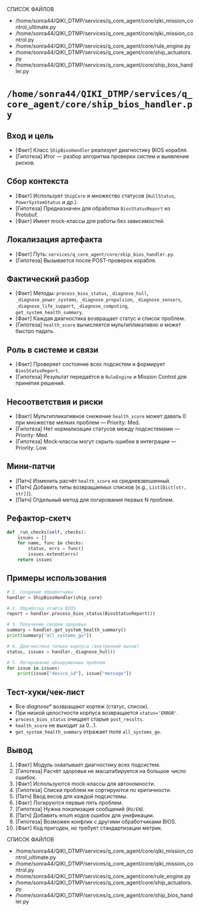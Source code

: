 СПИСОК ФАЙЛОВ
- /home/sonra44/QIKI_DTMP/services/q_core_agent/core/qiki_mission_control_ultimate.py
- /home/sonra44/QIKI_DTMP/services/q_core_agent/core/qiki_mission_control.py
- /home/sonra44/QIKI_DTMP/services/q_core_agent/core/rule_engine.py
- /home/sonra44/QIKI_DTMP/services/q_core_agent/core/ship_actuators.py
- /home/sonra44/QIKI_DTMP/services/q_core_agent/core/ship_bios_handler.py

# `/home/sonra44/QIKI_DTMP/services/q_core_agent/core/ship_bios_handler.py`

## Вход и цель
- [Факт] Класс `ShipBiosHandler` реализует диагностику BIOS корабля.
- [Гипотеза] Итог — разбор алгоритма проверки систем и выявление рисков.

## Сбор контекста
- [Факт] Использует `ShipCore` и множество статусов (`HullStatus`, `PowerSystemStatus` и др.).
- [Гипотеза] Предназначен для обработки `BiosStatusReport` из Protobuf.
- [Факт] Имеет mock-классы для работы без зависимостей.

## Локализация артефакта
- [Факт] Путь: `services/q_core_agent/core/ship_bios_handler.py`.
- [Гипотеза] Вызывается после POST-проверок корабля.

## Фактический разбор
- [Факт] Методы: `process_bios_status`, `_diagnose_hull`, `_diagnose_power_systems`, `_diagnose_propulsion`, `_diagnose_sensors`, `_diagnose_life_support`, `_diagnose_computing`, `get_system_health_summary`.
- [Факт] Каждая диагностика возвращает статус и список проблем.
- [Гипотеза] `health_score` вычисляется мультипликативно и может быстро падать.

## Роль в системе и связи
- [Факт] Проверяет состояние всех подсистем и формирует `BiosStatusReport`.
- [Гипотеза] Результат передаётся в `RuleEngine` и Mission Control для принятия решений.

## Несоответствия и риски
- [Факт] Мультипликативное снижение `health_score` может давать 0 при множестве мелких проблем — Priority: Med.
- [Гипотеза] Нет нормализации статусов между подсистемами — Priority: Med.
- [Гипотеза] Mock-классы могут скрыть ошибки в интеграции — Priority: Low.

## Мини-патчи
- [Патч] Изменить расчёт `health_score` на средневзвешенный.
- [Патч] Добавить типы возвращаемых списков (e.g., `List[Dict[str, str]]`).
- [Патч] Отдельный метод для логирования первых N проблем.

## Рефактор-скетч
```python
def _run_checks(self, checks):
    issues = []
    for name, func in checks:
        status, errs = func()
        issues.extend(errs)
    return issues
```

## Примеры использования
```python
# 1. Создание обработчика
handler = ShipBiosHandler(ship_core)

# 2. Обработка отчёта BIOS
report = handler.process_bios_status(BiosStatusReport())

# 3. Получение сводки здоровья
summary = handler.get_system_health_summary()
print(summary["all_systems_go"])

# 4. Диагностика только корпуса (внутренний вызов)
status, issues = handler._diagnose_hull()

# 5. Логирование обнаруженных проблем
for issue in issues:
    print(issue["device_id"], issue["message"])
```

## Тест-хуки/чек-лист
- Все _diagnose_* возвращают кортеж (статус, список).
- При низкой целостности корпуса возвращается `status='ERROR'`.
- `process_bios_status` очищает старые `post_results`.
- `health_score` не выходит за 0…1.
- `get_system_health_summary` отражает поле `all_systems_go`.

## Вывод
1. [Факт] Модуль охватывает диагностику всех подсистем.
2. [Гипотеза] Расчёт здоровья не масштабируется на большое число ошибок.
3. [Факт] Используются mock-классы для автономности.
4. [Гипотеза] Списки проблем не сортируются по критичности.
5. [Патч] Ввод весов для каждой подсистемы.
6. [Факт] Логируются первые пять проблем.
7. [Гипотеза] Нужна локализация сообщений (`RU/EN`).
8. [Патч] Добавить enum кодов ошибок для унификации.
9. [Гипотеза] Возможен конфлик с другими обработчиками BIOS.
10. [Факт] Код пригоден, но требует стандартизации метрик.

СПИСОК ФАЙЛОВ
- /home/sonra44/QIKI_DTMP/services/q_core_agent/core/qiki_mission_control_ultimate.py
- /home/sonra44/QIKI_DTMP/services/q_core_agent/core/qiki_mission_control.py
- /home/sonra44/QIKI_DTMP/services/q_core_agent/core/rule_engine.py
- /home/sonra44/QIKI_DTMP/services/q_core_agent/core/ship_actuators.py
- /home/sonra44/QIKI_DTMP/services/q_core_agent/core/ship_bios_handler.py

